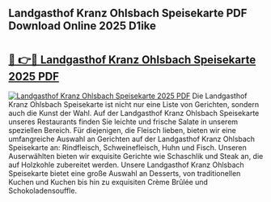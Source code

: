 ## Landgasthof Kranz Ohlsbach Speisekarte PDF Download Online 2025 D1ike

# <h2><a href="http://gce5kh.nevu.top/?p=Landgasthof+Kranz+Ohlsbach+Speisekarte">🔗 👉🔴 Landgasthof Kranz Ohlsbach Speisekarte 2025 PDF</a></h2>

[![Landgasthof Kranz Ohlsbach Speisekarte 2025 PDF](https://i.imgur.com/dBaPXMq.png)](http://gce5kh.nevu.top/?p=Landgasthof+Kranz+Ohlsbach+Speisekarte)
Die Landgasthof Kranz Ohlsbach Speisekarte ist nicht nur eine Liste von Gerichten, sondern auch die Kunst der Wahl. Auf der Landgasthof Kranz Ohlsbach Speisekarte unseres Restaurants finden Sie leichte und frische Salate in unserem speziellen Bereich. Für diejenigen, die Fleisch lieben, bieten wir eine umfangreiche Auswahl an Gerichten auf der Landgasthof Kranz Ohlsbach Speisekarte an: Rindfleisch, Schweinefleisch, Huhn und Fisch. Unseren Auserwählten bieten wir exquisite Gerichte wie Schaschlik und Steak an, die auf Holzkohle zubereitet werden. Unsere Landgasthof Kranz Ohlsbach Speisekarte bietet eine große Auswahl an Desserts, von traditionellen Kuchen und Kuchen bis hin zu exquisiten Crème Brûlée und Schokoladensouffle.
